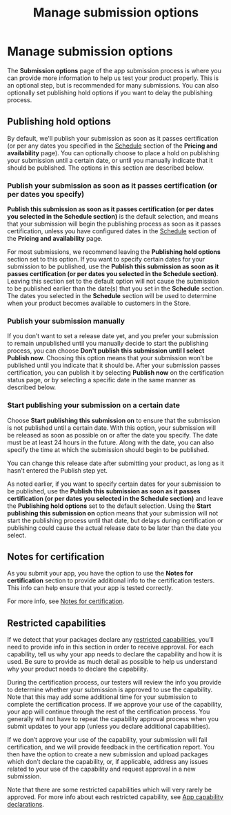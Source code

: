 ﻿---
Description: Manage submission options such as publishing hold options, notes for certification, and more.
title: Manage submission options
ms.date: 10/31/2018
ms.topic: article
keywords: windows 10, uwp, publishing hold, publish date, send submission to publish, restricted capability approval
ms.localizationpriority: medium
---
# Manage submission options

The **Submission options** page of the app submission process is where you can provide more information to help us test your product properly. This is an optional step, but is recommended for many submissions. You can also optionally set publishing hold options if you want to delay the publishing process.


## Publishing hold options

By default, we'll publish your submission as soon as it passes certification (or per any dates you specified in the  [Schedule](configure-precise-release-scheduling.md) section of the **Pricing and availability** page). You can optionally choose to place a hold on publishing your submission until a certain date, or until you manually indicate that it should be published. The options in this section are described below. 


### Publish your submission as soon as it passes certification (or per dates you specify)

**Publish this submission as soon as it passes certification (or per dates you selected in the Schedule section)** is the default selection, and means that your submission will begin the publishing process as soon as it passes certification, unless you have configured dates in the [Schedule](configure-precise-release-scheduling.md) section of the **Pricing and availability** page.   

For most submissions, we recommend leaving the **Publishing hold options** section set to this option. If you want to specify certain dates for your submission to be published, use the **Publish this submission as soon as it passes certification (or per dates you selected in the Schedule section)**. Leaving this section set to the default option will not cause the submission to be published earlier than the date(s) that you set in the **Schedule** section. The dates you selected in the **Schedule** section will be used to determine when your product becomes available to customers in the Store.


### Publish your submission manually

If you don’t want to set a release date yet, and you prefer your submission to remain unpublished until you manually decide to start the publishing process, you can choose **Don't publish this submission until I select Publish now**. Choosing this option means that your submission won’t be published until you indicate that it should be. After your submission passes certification, you can publish it by selecting **Publish now** on the certification status page, or by selecting a specific date in the same manner as described below.


### Start publishing your submission on a certain date

Choose **Start publishing this submission on** to ensure that the submission is not published until a certain date. With this option, your submission will be released as soon as possible on or after the date you specify. The date must be at least 24 hours in the future. Along with the date, you can also specify the time at which the submission should begin to be published. 

You can change this release date after submitting your product, as long as it hasn’t entered the Publish step yet. 
 
As noted earlier, if you want to specify certain dates for your submission to be published, use the **Publish this submission as soon as it passes certification (or per dates you selected in the Schedule section)** and leave the **Publishing hold options** set to the default selection. Using the **Start publishing this submission on** option means that your submission will not start the publishing process until that date, but delays during certification or publishing could cause the actual release date to be later than the date you select. 


## Notes for certification

As you submit your app, you have the option to use the **Notes for certification** section to provide additional info to the certification testers. This info can help ensure that your app is tested correctly. 

For more info, see [Notes for certification](notes-for-certification.md).


## Restricted capabilities

If we detect that your packages declare any [restricted capabilities](../packaging/app-capability-declarations.md#restricted-capabilities), you’ll need to provide info in this section in order to receive approval. For each capability, tell us why your app needs to declare the capability and how it is used. Be sure to provide as much detail as possible to help us understand why your product needs to declare the capability. 

During the certification process, our testers will review the info you provide to determine whether your submission is approved to use the capability. Note that this may add some additional time for your submission to complete the certification process. If we approve your use of the capability, your app will continue through the rest of the certification process. You generally will not have to repeat the capability approval process when you submit updates to your app (unless you declare additional capabilities). 

If we don’t approve your use of the capability, your submission will fail certification, and we will provide feedback in the certification report. You then have the option to create a new submission and upload packages which don’t declare the capability, or, if applicable, address any issues related to your use of the capability and request approval in a new submission.

Note that there are some restricted capabilities which will very rarely be approved. For more info about each restricted capability, see [App capability declarations](../packaging/app-capability-declarations.md#restricted-capabilities).

